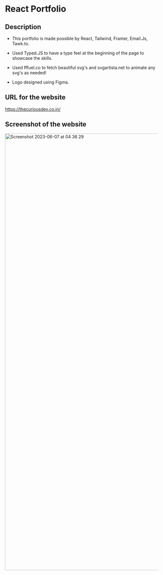 # React Portfolio

## Description

- This portfolio is made possible by React, Tailwind, Framer, Email.Js, Tawk.to.

- Used Typed.JS to have a type feel at the beginning of the page to showcase the skills.

- Used fffuel.co to fetch beautiful svg's and svgartista.net to animate any svg's as needed!

- Logo designed using Figma.

## URL for the website

https://thecuriousdev.co.in/


## Screenshot of the website


<img width="1440" alt="Screenshot 2023-06-07 at 04 36 29" src="https://github.com/curiousPirate/react-portfolio/assets/85549330/7df29943-e7f1-4d7c-a75d-7ef8358f2d7e">
